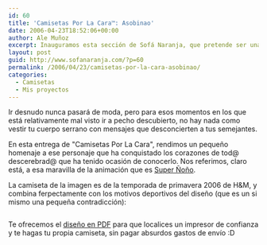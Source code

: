 ```yaml
---
id: 60
title: 'Camisetas Por La Cara™: Asobinao'
date: 2006-04-23T18:52:06+00:00
author: Ale Muñoz
excerpt: Inauguramos esta sección de Sofá Naranja, que pretende ser una válvula de escape para toda esa creatividad que nos rebosa por el pecho y se nos sale por las cuencas de los ojos...
layout: post
guid: http://www.sofanaranja.com/?p=60
permalink: /2006/04/23/camisetas-por-la-cara-asobinao/
categories:
  - Camisetas
  - Mis proyectos
---
```

Ir desnudo nunca pasará de moda, pero para esos momentos en los que está relativamente mal visto ir a pecho descubierto, no hay nada como vestir tu cuerpo serrano con mensajes que desconcierten a tus semejantes.

En esta entrega de "Camisetas Por La Cara", rendimos un pequeño homenaje a ese personaje que ha conquistado los corazones de tod@ descerebrad@ que ha tenido ocasión de conocerlo. Nos referimos, claro está, a esa maravilla de la animación que es [Super Ñoño][1].

La camiseta de la imagen es de la temporada de primavera 2006 de H&M, y combina ferpectamente con los motivos deportivos del diseño (que es un si mismo una pequeña contradicción):

<img src='/wp-content/sn_camiseta_001_asobinao.png' alt='' />

Te ofrecemos el <a href='/wp-content/sn_camisetas_001_asobinao.pdf' title=''>diseño en PDF</a> para que localices un impresor de confianza y te hagas tu propia camiseta, sin pagar absurdos gastos de envío :D


[1]: http://youtube.com/results?search=superñoño